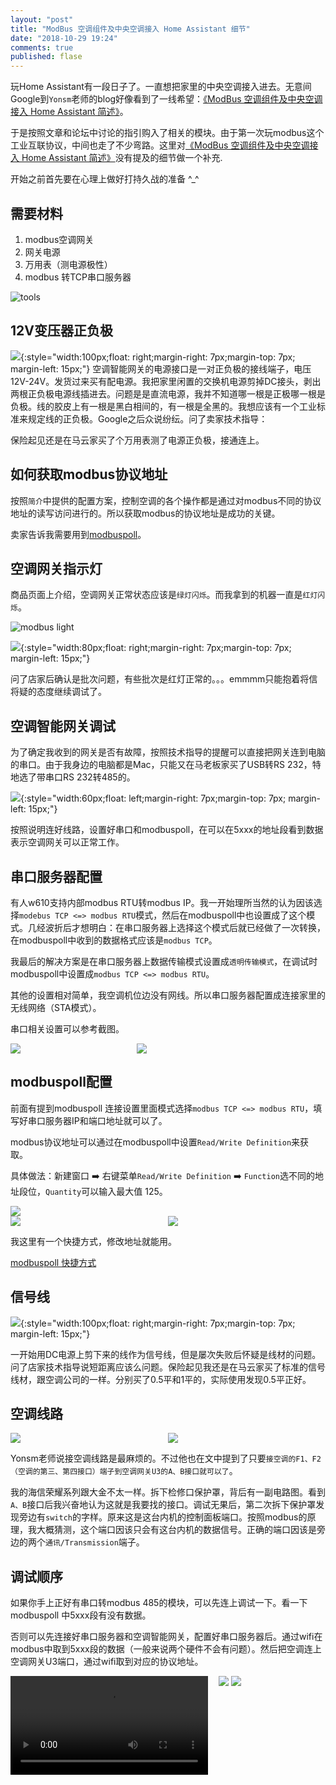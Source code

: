 ```yaml
---
layout: "post"
title: "ModBus 空调组件及中央空调接入 Home Assistant 细节"
date: "2018-10-29 19:24"
comments: true
published: flase
---
```


玩Home Assistant有一段日子了。一直想把家里的中央空调接入进去。无意间Google到`Yonsm`老师的blog好像看到了一线希望：[《ModBus 空调组件及中央空调接入 Home Assistant 简述》][1]。

于是按照文章和论坛中讨论的指引购入了相关的模块。由于第一次玩modbus这个工业互联协议，中间也走了不少弯路。这里对[《ModBus 空调组件及中央空调接入 Home Assistant 简述》][1]没有提及的细节做一个补充.

开始之前首先要在心理上做好打持久战的准备 \^_\^


## 需要材料

1. modbus空调网关
2. 网关电源
3. 万用表（测电源极性）
4. modbus 转TCP串口服务器

![tools](/images/HA-climate-modbus/tools.jpeg)

## 12V变压器正负极
![](/images/HA-climate-modbus/wechat1.png){:style="width:100px;float: right;margin-right: 7px;margin-top: 7px; margin-left: 15px;"}
空调智能网关的电源接口是一对正负极的接线端子，电压12V-24V。发货过来买有配电源。我把家里闲置的交换机电源剪掉DC接头，剥出两根正负极电源线插进去。问题是是直流电源，我并不知道哪一根是正极哪一根是负极。线的胶皮上有一根是黑白相间的，有一根是全黑的。我想应该有一个工业标准来规定线的正负极。Google之后众说纷纭。问了卖家技术指导：

保险起见还是在马云家买了个万用表测了电源正负极，接通连上。


## 如何获取modbus协议地址

按照`简介`中提供的配置方案，控制空调的各个操作都是通过对modbus不同的协议地址的读写访问进行的。所以获取modbus的协议地址是成功的关键。

卖家告诉我需要用到[modbuspoll][modbuspoll]。

## 空调网关指示灯

商品页面上介绍，空调网关正常状态应该是`绿灯闪烁`。而我拿到的机器一直是`红灯闪烁`。

![modbus light](/images/HA-climate-modbus/modbus_light.png)

![](/images/HA-climate-modbus/wechat2.png){:style="width:80px;float: right;margin-right: 7px;margin-top: 7px; margin-left: 15px;"}

问了店家后确认是批次问题，有些批次是红灯正常的。。。emmmm只能抱着将信将疑的态度继续调试了。



## 空调智能网关调试

为了确定我收到的网关是否有故障，按照技术指导的提醒可以直接把网关连到电脑的串口。由于我身边的电脑都是Mac，只能又在马老板家买了USB转RS 232，特地选了带串口RS 232转485的。

![](/images/HA-climate-modbus/adapter_tb.png){:style="width:60px;float: left;margin-right: 7px;margin-top: 7px; margin-left: 15px;"}

按照说明连好线路，设置好串口和modbuspoll，在可以在5xxx的地址段看到数据表示空调网关可以正常工作。

## 串口服务器配置

有人w610支持内部modbus RTU转modbus IP。我一开始理所当然的认为因该选择`modebus TCP <=> modbus RTU`模式，然后在modbuspoll中也设置成了这个模式。几经波折后才想明白：在串口服务器上选择这个模式后就已经做了一次转换，在modbuspoll中收到的数据格式应该是`modbus TCP`。

我最后的解决方案是在串口服务器上数据传输模式设置成`透明传输模式`，在调试时modbuspoll中设置成`modbus TCP <=> modbus RTU`。

其他的设置相对简单，我空调机位边没有网线。所以串口服务器配置成连接家里的无线网络（STA模式）。

串口相关设置可以参考截图。

<div style="width: 100%;display: flex;display: -webkit-flex;">
<div style="width: 40%" ><img src="/images/HA-climate-modbus/modbus_server_config_1.png" /> </div>
<div style="width: 48%" ><img src="/images/HA-climate-modbus/modbus_server_config_2.png" /> </div>
</div>


## modbuspoll配置

前面有提到modbuspoll 连接设置里面模式选择`modbus TCP <=> modbus RTU`，填写好串口服务器IP和端口地址就可以了。

modbus协议地址可以通过在modbuspoll中设置`Read/Write Definition`来获取。

具体做法：新建窗口 ➡️️ 右键菜单`Read/Write Definition` ➡️️  `Function`选不同的地址段位，`Quantity`可以输入最大值 125。

<div style="width: 100%;display: flex;display: -webkit-flex; flex-wrap: wrap;">
    <div style="width: 100%"><img src="/images/HA-climate-modbus/modbuspoll1.jpeg"></div>
    <div style="width: 50%"><img src="/images/HA-climate-modbus/modbuspoll2.jpeg"></div>
    <div  style="width: 50%"><img src="/images/HA-climate-modbus/modbuspoll3.jpeg"></div>
</div>

我这里有一个快捷方式，修改地址就能用。

[modbuspoll 快捷方式](/files/Modbus-Poll测试数据.rar)


## 信号线

![](/images/HA-climate-modbus/line_tb.png){:style="width:100px;float: right;margin-right: 7px;margin-top: 7px; margin-left: 15px;"}

一开始用DC电源上剪下来的线作为信号线，但是屡次失败后怀疑是线材的问题。问了店家技术指导说短距离应该么问题。保险起见我还是在马云家买了标准的信号线材，跟空调公司的一样。分别买了0.5平和1平的，实际使用发现0.5平正好。

## 空调线路

<div style="width: 100%;display: flex;display: -webkit-flex; flex-wrap: wrap;">
    <div style="width: 50%"><img src="/images/HA-climate-modbus/circuit_diagram.jpeg"></div>
    <div  style="width: 50%"><img src="/images/HA-climate-modbus/interface.jpeg"></div>
</div>

Yonsm老师说接空调线路是最麻烦的。不过他也在文中提到了只要`接空调的F1、F2（空调的第三、第四接口）端子到空调网关U3的A、B接口就可以了`。

我的海信荣耀系列跟大金不太一样。拆下检修口保护罩，背后有一副电路图。看到`A、B`接口后我兴奋地认为这就是我要找的接口。调试无果后，第二次拆下保护罩发现旁边有`switch`的字样。原来这是这台内机的控制面板端口。按照modbus的原理，我大概猜测，这个端口因该只会有这台内机的数据信号。正确的端口因该是旁边的两个`通讯/Transmission`端子。


## 调试顺序

如果你手上正好有串口转modbus 485的模块，可以先连上调试一下。看一下modbuspoll 中5xxx段有没有数据。

否则可以先连接好串口服务器和空调智能网关，配置好串口服务器后。通过wifi在modbus中取到5xxx段的数据（一般来说两个硬件不会有问题）。然后把空调连上空调网关U3端口，通过wifi取到对应的协议地址。

<div style="width: 100%;display: flex;display: -webkit-flex;">
    <!-- <video style="width:480px;margin: 0 auto;display:block;" src="/images/HA-climate-modbus/siri.mp4" controls="controls"/> -->
    <div style="width:66%;">
        <video style="width:95%;" src="/images/HA-climate-modbus/siri.mp4" controls="controls">
        </video>
    </div>
    <div style="width:32%;">
        <img src="/images/HA-climate-modbus/HA1.png"/>
        <img src="/images/HA-climate-modbus/HA2.png"/>
    </div>
</div>




[1]: http://yonsm.net/modbus/
[modbuspoll]: https://www.modbustools.com/modbus_poll.html

